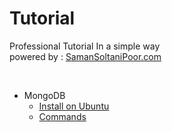 # Tutorial
Professional Tutorial In a simple way \
powered by : [SamanSoltaniPoor.com](https://SamanSoltaniPoor.com)

<br>


* MongoDB
	* [Install on Ubuntu](https://github.com/SamanSoltaniPoor/Tutorial/blob/main/MongoDB%20/Install%20on%20Ubuntu.md)
	* [Commands](https://github.com/SamanSoltaniPoor/Tutorial/blob/main/MongoDB%20/Commands.md)

